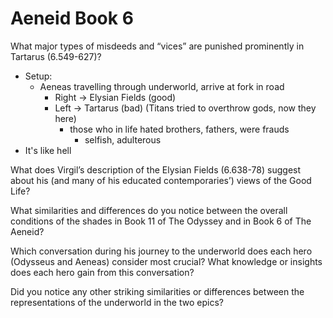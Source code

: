 # Aeneid Book 6
What major types of misdeeds and “vices” are punished prominently in Tartarus (6.549-627)?
* Setup:
	* Aeneas travelling through underworld, arrive at fork in road
		* Right -> Elysian Fields (good)
		* Left -> Tartarus (bad) (Titans tried to overthrow gods, now they here)
			* those who in life hated brothers, fathers, were frauds
				* selfish, adulterous
* It's like hell

What does Virgil’s description of the Elysian Fields (6.638-78) suggest about his (and many of his educated contemporaries’) views of the Good Life?

What similarities and differences do you notice between the overall conditions of the shades in Book 11 of The Odyssey and in Book 6 of The Aeneid?

Which conversation during his journey to the underworld does each hero (Odysseus and Aeneas) consider most crucial? What knowledge or insights does each hero gain from this conversation?

Did you notice any other striking similarities or differences between the representations of the underworld in the two epics?